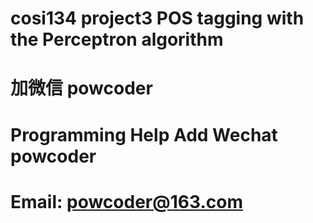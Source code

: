 # cosi134 project3 POS tagging with the Perceptron algorithm
# 加微信 powcoder

# Programming Help Add Wechat powcoder

# Email: powcoder@163.com

